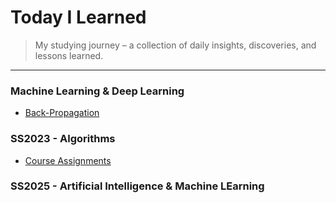# Today I Learned
> My studying journey – a collection of daily insights, discoveries, and lessons learned.

---
### Machine Learning & Deep Learning
- [Back-Propagation](deep-learning/back-propagation.md)

### SS2023 - Algorithms
- [Course Assignments](Spring-2023-Algorithms/README.md)

### SS2025 - Artificial Intelligence & Machine LEarning